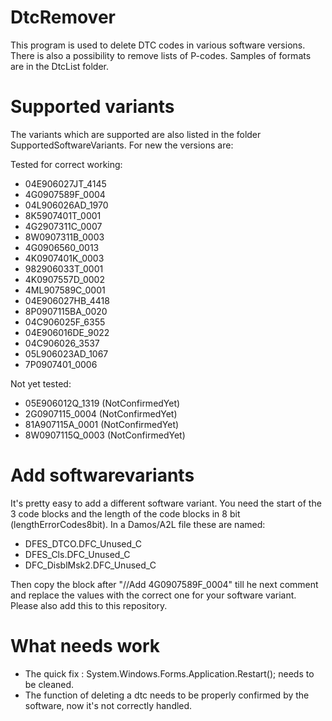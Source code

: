 # DtcRemover

This program is used to delete DTC codes in various software versions. There is also a possibility to remove lists of P-codes. Samples of formats are in the DtcList folder.

# Supported variants
The variants which are supported are also listed in the folder SupportedSoftwareVariants. For new the versions are:

Tested for correct working:
-  04E906027JT_4145
-  4G0907589F_0004
-  04L906026AD_1970
-  8K5907401T_0001
-  4G2907311C_0007
-  8W0907311B_0003
-  4G0906560_0013
-  4K0907401K_0003
-  982906033T_0001
-  4K0907557D_0002
-  4ML907589C_0001
-  04E906027HB_4418
-  8P0907115BA_0020
-  04C906025F_6355
-  04E906016DE_9022
-  04C906026_3537
-  05L906023AD_1067
-  7P0907401_0006

Not yet tested:
-  05E906012Q_1319 (NotConfirmedYet)
-  2G0907115_0004 (NotConfirmedYet)
-  81A907115A_0001 (NotConfirmedYet)
-  8W0907115Q_0003 (NotConfirmedYet)

# Add softwarevariants
It's pretty easy to add a different software variant. You need the start of the 3 code blocks and the length of the code blocks in 8 bit (lengthErrorCodes8bit). In a Damos/A2L file these are named:
-   DFES_DTCO.DFC_Unused_C
-   DFES_Cls.DFC_Unused_C
-   DFC_DisblMsk2.DFC_Unused_C

Then copy the block after "//Add 4G0907589F_0004" till he next comment and replace the values with the correct one for your software variant. Please also add this to this repository.

# What needs work
-  The quick fix : System.Windows.Forms.Application.Restart(); needs to be cleaned.
-  The function of deleting a dtc needs to be properly confirmed by the software, now it's not correctly handled.
